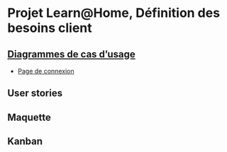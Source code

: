 # Projet Learn@Home, Définition des besoins client

## [Diagrammes de cas d’usage](https://github.com/mb47000/BrousseMichel_10_16032022/wiki/Diagrammes-de-cas-d'usage)
* [Page de connexion](https://github.com/mb47000/BrousseMichel_10_16032022/wiki/Diagrammes-de-cas-d'usage#page-de-connexion)
## User stories

## Maquette

## Kanban
